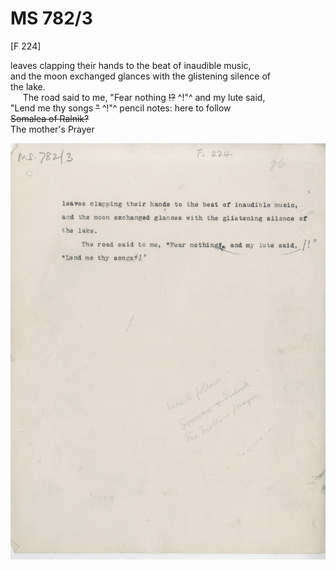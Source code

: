 # MS 782/3

[F 224]

leaves clapping their hands to the beat of inaudible music, \
and the moon exchanged glances with the glistening silence of \
the lake. \
&nbsp;&nbsp;&nbsp;&nbsp;&nbsp;The road said to me, "Fear nothing ~~!?~~ ^!"^  and my lute said, \
"Lend me thy songs ~~"~~ ^!"^
pencil notes: here to follow \
~~Somalea of Ralnik?~~ \
The mother's Prayer 
 
![p110](MS782_3-110.jpg)

